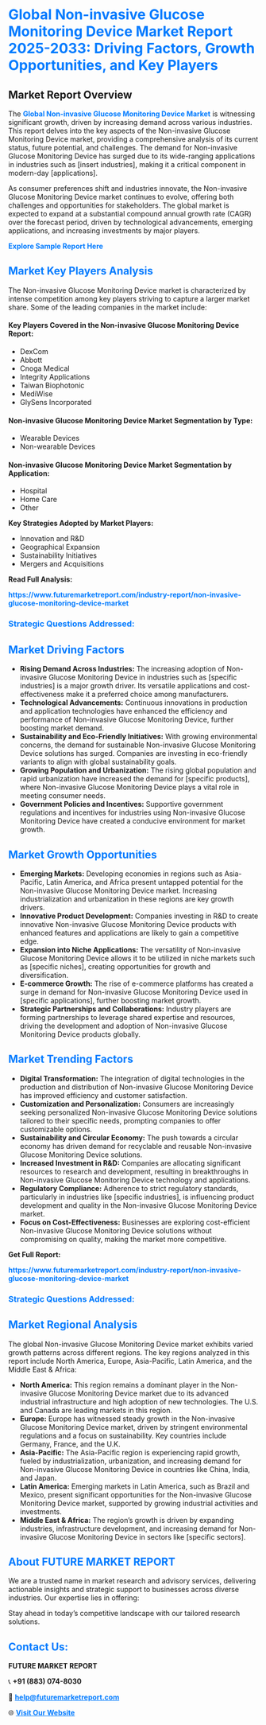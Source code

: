 <h1 style="color: #007BFF;">Global Non-invasive Glucose Monitoring Device Market Report 2025-2033: Driving Factors, Growth Opportunities, and Key Players</h1>

<section id="overview">
<h2>Market Report Overview</h2>
<p>The <a href="https://www.futuremarketreport.com/industry-report/non-invasive-glucose-monitoring-device-market" style="color: #007BFF; text-decoration: none;"><strong>Global Non-invasive Glucose Monitoring Device Market</strong></a> is witnessing significant growth, driven by increasing demand across various industries. This report delves into the key aspects of the Non-invasive Glucose Monitoring Device market, providing a comprehensive analysis of its current status, future potential, and challenges. The demand for Non-invasive Glucose Monitoring Device has surged due to its wide-ranging applications in industries such as [insert industries], making it a critical component in modern-day [applications].</p>
<p>As consumer preferences shift and industries innovate, the Non-invasive Glucose Monitoring Device market continues to evolve, offering both challenges and opportunities for stakeholders. The global market is expected to expand at a substantial compound annual growth rate (CAGR) over the forecast period, driven by technological advancements, emerging applications, and increasing investments by major players.</p>
</section>

<section id="overview">
<p><a href="https://www.futuremarketreport.com/request-sample/reportId=28682" style="color: #007BFF; text-decoration: none;"><strong>Explore Sample Report Here</strong></a></p>
</section>

<section id="key-players">
<h2 style="color: #007BFF;">Market Key Players Analysis</h2>
<p>The Non-invasive Glucose Monitoring Device market is characterized by intense competition among key players striving to capture a larger market share. Some of the leading companies in the market include:</p>
<h4>Key Players Covered in the Non-invasive Glucose Monitoring Device Report:</h4>
<ul><li>DexCom</li><li>Abbott</li><li>Cnoga Medical</li><li>Integrity Applications</li><li>Taiwan Biophotonic</li><li>MediWise</li><li>GlySens Incorporated</li></ul>
<h4>Non-invasive Glucose Monitoring Device Market Segmentation by Type:</h4>
<ul><li>Wearable Devices</li><li>Non-wearable Devices</li></ul>

<h4>Non-invasive Glucose Monitoring Device Market Segmentation by Application:</h4>
<ul><li>Hospital</li><li>Home Care</li><li>Other</li></ul>
<p><strong>Key Strategies Adopted by Market Players:</strong></p>
<ul>
<li>Innovation and R&D</li>
<li>Geographical Expansion</li>
<li>Sustainability Initiatives</li>
<li>Mergers and Acquisitions</li>
</ul>
</section>

<section>
<p><strong>Read Full Analysis: </strong></p><a href="https://www.futuremarketreport.com/industry-report/non-invasive-glucose-monitoring-device-market" style="color: #007BFF; text-decoration: none;"><strong>https://www.futuremarketreport.com/industry-report/non-invasive-glucose-monitoring-device-market</strong></a>
<h3 style="color: #007BFF;">Strategic Questions Addressed:</h3>
</section>

<section id="driving-factors">
<h2 style="color: #007BFF;">Market Driving Factors</h2>
<ul>
<li><strong>Rising Demand Across Industries:</strong> The increasing adoption of Non-invasive Glucose Monitoring Device in industries such as [specific industries] is a major growth driver. Its versatile applications and cost-effectiveness make it a preferred choice among manufacturers.</li>
<li><strong>Technological Advancements:</strong> Continuous innovations in production and application technologies have enhanced the efficiency and performance of Non-invasive Glucose Monitoring Device, further boosting market demand.</li>
<li><strong>Sustainability and Eco-Friendly Initiatives:</strong> With growing environmental concerns, the demand for sustainable Non-invasive Glucose Monitoring Device solutions has surged. Companies are investing in eco-friendly variants to align with global sustainability goals.</li>
<li><strong>Growing Population and Urbanization:</strong> The rising global population and rapid urbanization have increased the demand for [specific products], where Non-invasive Glucose Monitoring Device plays a vital role in meeting consumer needs.</li>
<li><strong>Government Policies and Incentives:</strong> Supportive government regulations and incentives for industries using Non-invasive Glucose Monitoring Device have created a conducive environment for market growth.</li>
</ul>
</section>

<section id="growth-opportunities">
<h2 style="color: #007BFF;">Market Growth Opportunities</h2>
<ul>
<li><strong>Emerging Markets:</strong> Developing economies in regions such as Asia-Pacific, Latin America, and Africa present untapped potential for the Non-invasive Glucose Monitoring Device market. Increasing industrialization and urbanization in these regions are key growth drivers.</li>
<li><strong>Innovative Product Development:</strong> Companies investing in R&D to create innovative Non-invasive Glucose Monitoring Device products with enhanced features and applications are likely to gain a competitive edge.</li>
<li><strong>Expansion into Niche Applications:</strong> The versatility of Non-invasive Glucose Monitoring Device allows it to be utilized in niche markets such as [specific niches], creating opportunities for growth and diversification.</li>
<li><strong>E-commerce Growth:</strong> The rise of e-commerce platforms has created a surge in demand for Non-invasive Glucose Monitoring Device used in [specific applications], further boosting market growth.</li>
<li><strong>Strategic Partnerships and Collaborations:</strong> Industry players are forming partnerships to leverage shared expertise and resources, driving the development and adoption of Non-invasive Glucose Monitoring Device products globally.</li>
</ul>
</section>

<section id="trending-factors">
<h2 style="color: #007BFF;">Market Trending Factors</h2>
<ul>
<li><strong>Digital Transformation:</strong> The integration of digital technologies in the production and distribution of Non-invasive Glucose Monitoring Device has improved efficiency and customer satisfaction.</li>
<li><strong>Customization and Personalization:</strong> Consumers are increasingly seeking personalized Non-invasive Glucose Monitoring Device solutions tailored to their specific needs, prompting companies to offer customizable options.</li>
<li><strong>Sustainability and Circular Economy:</strong> The push towards a circular economy has driven demand for recyclable and reusable Non-invasive Glucose Monitoring Device solutions.</li>
<li><strong>Increased Investment in R&D:</strong> Companies are allocating significant resources to research and development, resulting in breakthroughs in Non-invasive Glucose Monitoring Device technology and applications.</li>
<li><strong>Regulatory Compliance:</strong> Adherence to strict regulatory standards, particularly in industries like [specific industries], is influencing product development and quality in the Non-invasive Glucose Monitoring Device market.</li>
<li><strong>Focus on Cost-Effectiveness:</strong> Businesses are exploring cost-efficient Non-invasive Glucose Monitoring Device solutions without compromising on quality, making the market more competitive.</li>
</ul>
</section>

<section>
<p><strong>Get Full Report: </strong></p><a href="https://www.futuremarketreport.com/industry-report/non-invasive-glucose-monitoring-device-market" style="color: #007BFF; text-decoration: none;"><strong>https://www.futuremarketreport.com/industry-report/non-invasive-glucose-monitoring-device-market</strong></a>
<h3 style="color: #007BFF;">Strategic Questions Addressed:</h3>
</section>


<section id="regional-analysis">
<h2 style="color: #007BFF;">Market Regional Analysis</h2>
<p>The global Non-invasive Glucose Monitoring Device market exhibits varied growth patterns across different regions. The key regions analyzed in this report include North America, Europe, Asia-Pacific, Latin America, and the Middle East & Africa:</p>
<ul>
<li><strong>North America:</strong> This region remains a dominant player in the Non-invasive Glucose Monitoring Device market due to its advanced industrial infrastructure and high adoption of new technologies. The U.S. and Canada are leading markets in this region.</li>
<li><strong>Europe:</strong> Europe has witnessed steady growth in the Non-invasive Glucose Monitoring Device market, driven by stringent environmental regulations and a focus on sustainability. Key countries include Germany, France, and the U.K.</li>
<li><strong>Asia-Pacific:</strong> The Asia-Pacific region is experiencing rapid growth, fueled by industrialization, urbanization, and increasing demand for Non-invasive Glucose Monitoring Device in countries like China, India, and Japan.</li>
<li><strong>Latin America:</strong> Emerging markets in Latin America, such as Brazil and Mexico, present significant opportunities for the Non-invasive Glucose Monitoring Device market, supported by growing industrial activities and investments.</li>
<li><strong>Middle East & Africa:</strong> The region’s growth is driven by expanding industries, infrastructure development, and increasing demand for Non-invasive Glucose Monitoring Device in sectors like [specific sectors].</li>
</ul>
</section>

<footer>
<h2 style="color: #007BFF;">About FUTURE MARKET REPORT</h2>
<p>We are a trusted name in market research and advisory services, delivering actionable insights and strategic support to businesses across diverse industries. Our expertise lies in offering:</p>

<p>Stay ahead in today’s competitive landscape with our tailored research solutions.</p>

<h2 style="color: #007BFF;">Contact Us:</h2>
<p><strong>FUTURE MARKET REPORT</strong></p>
<p>📞 <strong>+91 (883) 074-8030</strong></p>
<p>📧 <strong><a href="mailto:help@futuremarketreport.com" style="color: #007BFF;">help@futuremarketreport.com</a></strong></p>
<p>🌐 <strong><a href="https://www.futuremarketreport.com/" style="color: #007BFF;">Visit Our Website</a></strong></p>
</footer>
